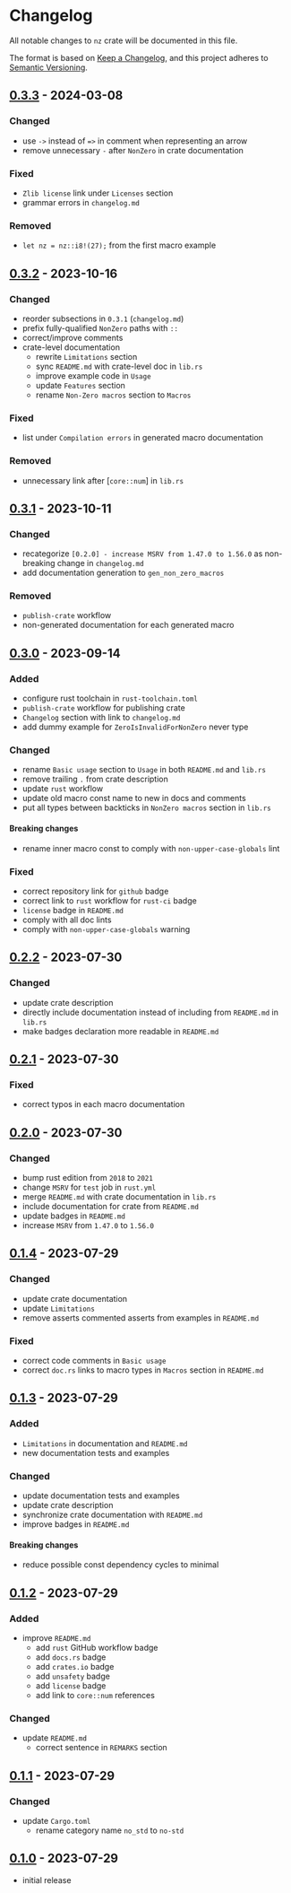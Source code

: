 # Changelog

All notable changes to `nz` crate will be documented in this file.

The format is based on [Keep a Changelog], and this project adheres to [Semantic Versioning].

## [0.3.3] - 2024-03-08

### Changed

- use `->` instead of `=>` in comment when representing an arrow
- remove unnecessary `-` after `NonZero` in crate documentation

### Fixed

- `Zlib license` link under `Licenses` section
- grammar errors in `changelog.md`

### Removed

- `let nz = nz::i8!(27);` from the first macro example

## [0.3.2] - 2023-10-16

### Changed

- reorder subsections in `0.3.1` (`changelog.md`)
- prefix fully-qualified `NonZero` paths with `::`
- correct/improve comments
- crate-level documentation
    - rewrite `Limitations` section
    - sync `README.md` with crate-level doc in `lib.rs`
    - improve example code in `Usage`
    - update `Features` section
    - rename `Non-Zero macros` section to `Macros`

### Fixed

- list under `Compilation errors` in generated macro documentation

### Removed

- unnecessary link after [`core::num`] in `lib.rs`

## [0.3.1] - 2023-10-11

### Changed

- recategorize `[0.2.0] - increase MSRV from 1.47.0 to 1.56.0` as non-breaking change
  in `changelog.md`
- add documentation generation to `gen_non_zero_macros`

### Removed

- `publish-crate` workflow
- non-generated documentation for each generated macro

## [0.3.0] - 2023-09-14

### Added

- configure rust toolchain in `rust-toolchain.toml`
- `publish-crate` workflow for publishing crate
- `Changelog` section with link to `changelog.md`
- add dummy example for `ZeroIsInvalidForNonZero` never type

### Changed

- rename `Basic usage` section to `Usage` in both `README.md` and `lib.rs`
- remove trailing `.` from crate description
- update `rust` workflow
- update old macro const name to new in docs and comments
- put all types between backticks in `NonZero macros` section in `lib.rs`

#### Breaking changes

- rename inner macro const to comply with `non-upper-case-globals` lint

### Fixed

- correct repository link for `github` badge
- correct link to `rust` workflow for `rust-ci` badge
- `license` badge in `README.md`
- comply with all doc lints
- comply with `non-upper-case-globals` warning

## [0.2.2] - 2023-07-30

### Changed

- update crate description
- directly include documentation instead of including from `README.md` in `lib.rs`
- make badges declaration more readable in `README.md`

## [0.2.1] - 2023-07-30

### Fixed

- correct typos in each macro documentation

## [0.2.0] - 2023-07-30

### Changed

- bump rust edition from `2018` to `2021`
- change `MSRV` for `test` job in `rust.yml`
- merge `README.md` with crate documentation in `lib.rs`
- include documentation for crate from `README.md`
- update badges in `README.md`
- increase `MSRV` from `1.47.0` to `1.56.0`

## [0.1.4] - 2023-07-29

### Changed

- update crate documentation
- update `Limitations`
- remove asserts commented asserts from examples in `README.md`

### Fixed

- correct code comments in `Basic usage`
- correct `doc.rs` links to macro types in `Macros` section in `README.md`

## [0.1.3] - 2023-07-29

### Added

- `Limitations` in documentation and `README.md`
- new documentation tests and examples

### Changed

- update documentation tests and examples
- update crate description
- synchronize crate documentation with `README.md`
- improve badges in `README.md`

#### Breaking changes
- reduce possible const dependency cycles to minimal

## [0.1.2] - 2023-07-29

### Added

- improve `README.md`
    - add `rust` GitHub workflow badge
    - add `docs.rs` badge
    - add `crates.io` badge
    - add `unsafety` badge
    - add `license` badge
    - add link to `core::num` references

### Changed

- update `README.md`
    - correct sentence in `REMARKS` section

## [0.1.1] - 2023-07-29

### Changed

- update `Cargo.toml`
    - rename category name `no_std` to `no-std`

## [0.1.0] - 2023-07-29

- initial release

<!-- Links -->
[keep a changelog]: https://keepachangelog.com/en/1.0.0/
[semantic versioning]: https://semver.org/spec/v2.0.0.html

<!-- Versions -->
[0.3.3]: https://github.com/noelhorvath/nz/compare/1dc8a41...HEAD
[0.3.2]: https://github.com/noelhorvath/nz/compare/ac06516...1dc8a41
[0.3.1]: https://github.com/noelhorvath/nz/compare/6218e0c...ac06516
[0.3.0]: https://github.com/noelhorvath/nz/compare/6a7e28d...6218e0c
[0.2.2]: https://github.com/noelhorvath/nz/compare/452838d...6a7e28d
[0.2.1]: https://github.com/noelhorvath/nz/compare/3e63b92...452838d
[0.2.0]: https://github.com/noelhorvath/nz/compare/1560ec0...3e63b92
[0.1.4]: https://github.com/noelhorvath/nz/compare/ae37c3d...1560ec0
[0.1.3]: https://github.com/noelhorvath/nz/compare/460d3f3...ae37c3d
[0.1.2]: https://github.com/noelhorvath/nz/compare/0f080b9...460d3f3
[0.1.1]: https://github.com/noelhorvath/nz/compare/b67c25a...0f080b9
[0.1.0]: https://github.com/noelhorvath/nz/compare/b165aa5...b67c25a